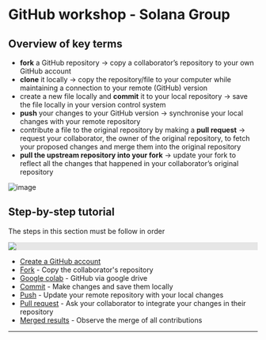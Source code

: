 # GitHub workshop - Solana Group

## Overview of key terms 

- **fork** a GitHub repository -> copy a collaborator’s repository to your own GitHub account
- **clone** it locally -> copy the repository/file to your computer while maintaining a connection to your remote (GitHub) version
- create a new file locally and **commit** it to your local repository -> save the file locally in your version control system
- **push** your changes to your GitHub version -> synchronise your local changes with your remote repository
- contribute a file to the original repository by making a **pull request** -> request your collaborator, the owner of the original repository, to fetch your proposed changes and merge them into the original repository
- **pull the upstream repository into your fork** -> update your fork to reflect all the changes that happened in your collaborator’s original repository        


![image](https://user-images.githubusercontent.com/54061949/216793059-31968e13-b753-4e5e-84b1-3cd65d2dea62.png)

## Step-by-step tutorial     
The steps in this section must be follow in order

<img style="display: block;-webkit-user-select: none;margin: auto;background-color: hsl(0, 0%, 90%);" src="https://media.npr.org/assets/img/2018/11/05/DL_519Planarians_PLANARIAN_PIECES_MOVE_AWAY_FM_EACH_OTHER.gif">


- [Create a GitHub account](./signup.md) 
- [Fork](./fork.md) - Copy the collaborator's repository
- [Google colab](./google_colab.md) - GitHub via google drive
- [Commit](./commit.md) - Make changes and save them locally
- [Push](./push.md) - Update your remote repository with your local changes
- [Pull request](./pull_request.md) - Ask your collaborator to integrate your changes in their repository
- [Merged results](./merge.md) - Observe the merge of all contributions


***



